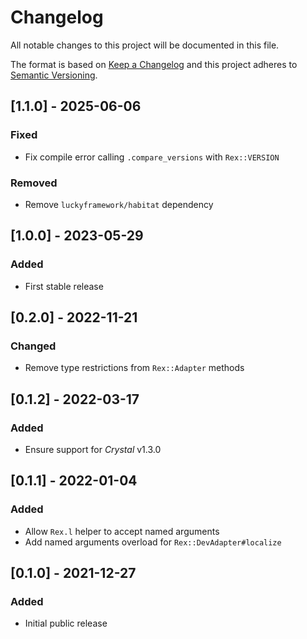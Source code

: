 # Changelog

All notable changes to this project will be documented in this file.

The format is based on [Keep a Changelog](http://keepachangelog.com/en/1.0.0/)
and this project adheres to [Semantic Versioning](http://semver.org/spec/v2.0.0.html).

## [1.1.0] - 2025-06-06

### Fixed
- Fix compile error calling `.compare_versions` with `Rex::VERSION`

### Removed
- Remove `luckyframework/habitat` dependency

## [1.0.0] - 2023-05-29

### Added
- First stable release

## [0.2.0] - 2022-11-21

### Changed
- Remove type restrictions from `Rex::Adapter` methods

## [0.1.2] - 2022-03-17

### Added
- Ensure support for *Crystal* v1.3.0

## [0.1.1] - 2022-01-04

### Added
- Allow `Rex.l` helper to accept named arguments
- Add named arguments overload for `Rex::DevAdapter#localize`

## [0.1.0] - 2021-12-27

### Added
- Initial public release

